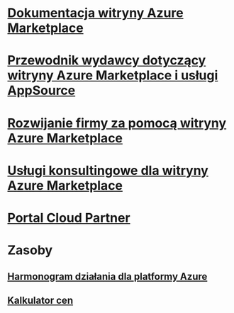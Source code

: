 # [Dokumentacja witryny Azure Marketplace](index.md)

# [Przewodnik wydawcy dotyczący witryny Azure Marketplace i usługi AppSource](marketplace-publishers-guide.md)
# [Rozwijanie firmy za pomocą witryny Azure Marketplace](grow-your-business-azure-marketplace.md)
# [Usługi konsultingowe dla witryny Azure Marketplace](consulting-services.md)
# [Portal Cloud Partner](./cloud-partner-portal/cloud-partner-portal-what-is-the-cloud-partner-portal.md)
# Zasoby
## [Harmonogram działania dla platformy Azure](https://azure.microsoft.com/roadmap/)
## [Kalkulator cen](https://azure.microsoft.com/pricing/calculator/)
